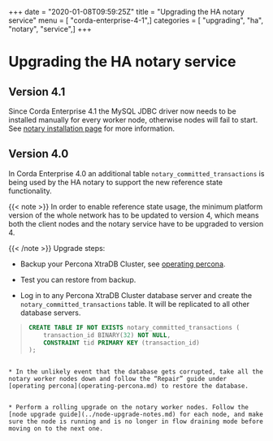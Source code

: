 +++
date = "2020-01-08T09:59:25Z"
title = "Upgrading the HA notary service"
menu = [ "corda-enterprise-4-1",]
categories = [ "upgrading", "ha", "notary", "service",]
+++


# Upgrading the HA notary service


## Version 4.1

Since Corda Enterprise 4.1 the MySQL JDBC driver now needs to be installed manually for every worker node, otherwise nodes will fail to start.
                See [notary installation page](installing-the-notary-service.md#mysql-driver) for more information.


## Version 4.0

In Corda Enterprise 4.0 an additional table `notary_committed_transactions` is being used by the HA notary to support the new reference state functionality.


{{< note >}}
In order to enable reference state usage, the minimum platform version of the whole network has to be updated to version 4, which means
                    both the client nodes and the notary service have to be upgraded to version 4.

{{< /note >}}
Upgrade steps:


* Backup your Percona XtraDB Cluster, see [operating percona](operating-percona.md).


* Test you can restore from backup.


* Log in to any Percona XtraDB Cluster database server and create the `notary_committed_transactions` table. It will be replicated to all other database servers.

> 
> ```sql
> CREATE TABLE IF NOT EXISTS notary_committed_transactions (
>     transaction_id BINARY(32) NOT NULL,
>     CONSTRAINT tid PRIMARY KEY (transaction_id)
> );
```

* In the unlikely event that the database gets corrupted, take all the notary worker nodes down and follow the “Repair” guide under [operating percona](operating-percona.md) to restore the database.


* Perform a rolling upgrade on the notary worker nodes. Follow the [node upgrade guide](../node-upgrade-notes.md) for each node, and make sure the node is running and is no longer in flow draining mode before moving on to the next one.



